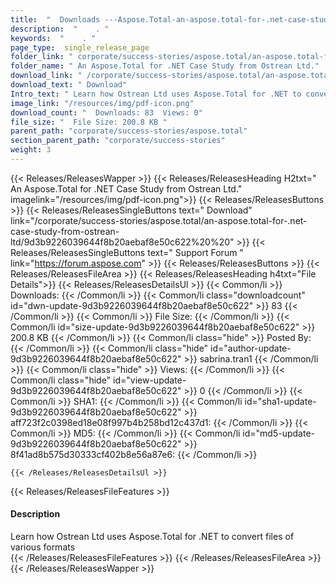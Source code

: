 ```yaml
---
title:  "  Downloads ---Aspose.Total-an-aspose.total-for-.net-case-study-from-ostrean-ltd . " 
description:  "    . " 
keywords:  "    . " 
page_type:  single_release_page
folder_link: " corporate/success-stories/aspose.total/an-aspose.total-for-.net-case-study-from-ostrean-ltd/"
folder_name: " An Aspose.Total for .NET Case Study from Ostrean Ltd."
download_link: " /corporate/success-stories/aspose.total/an-aspose.total-for-.net-case-study-from-ostrean-ltd/9d3b9226039644f8b20aebaf8e50c622"
download_text: " Download"
Intro_text: " Learn how Ostrean Ltd uses Aspose.Total for .NET to convert files of various for..."
image_link: "/resources/img/pdf-icon.png"
download_count: "  Downloads: 83  Views: 0"
file_size: "  File Size: 200.8 KB "
parent_path: "corporate/success-stories/aspose.total"
section_parent_path: "corporate/success-stories"
weight: 3 
---
```


{{< Releases/ReleasesWapper >}}
  {{< Releases/ReleasesHeading H2txt=" An Aspose.Total for .NET Case Study from Ostrean Ltd." imagelink="/resources/img/pdf-icon.png">}}
  {{< Releases/ReleasesButtons >}}
    {{< Releases/ReleasesSingleButtons text=" Download" link="/corporate/success-stories/aspose.total/an-aspose.total-for-.net-case-study-from-ostrean-ltd/9d3b9226039644f8b20aebaf8e50c622%20%20" >}}
    {{< Releases/ReleasesSingleButtons text=" Support Forum " link="https://forum.aspose.com" >}}
  {{< Releases/ReleasesButtons >}}
  {{< Releases/ReleasesFileArea >}}
    {{< Releases/ReleasesHeading h4txt="File Details">}}
    {{< Releases/ReleasesDetailsUl >}}
            {{< Common/li  >}} Downloads: {{< /Common/li >}} 
      {{< Common/li class="downloadcount" id="dwn-update-9d3b9226039644f8b20aebaf8e50c622" >}} 83 {{< /Common/li >}} 
      {{< Common/li  >}} File Size: {{< /Common/li >}} 
      {{< Common/li id="size-update-9d3b9226039644f8b20aebaf8e50c622" >}} 200.8 KB {{< /Common/li >}} 
      {{< Common/li  class="hide" >}} Posted By: {{< /Common/li >}} 
      {{< Common/li class="hide" id="author-update-9d3b9226039644f8b20aebaf8e50c622" >}} sabrina.tran1 {{< /Common/li >}} 
      {{< Common/li class="hide"  >}} Views: {{< /Common/li >}} 
      {{< Common/li class="hide" id="view-update-9d3b9226039644f8b20aebaf8e50c622" >}} 0 {{< /Common/li >}} 
      {{< Common/li  >}} SHA1: {{< /Common/li >}} 
      {{< Common/li id="sha1-update-9d3b9226039644f8b20aebaf8e50c622" >}} aff723f2c0398ed18e08f997b4b258bd12c437d1: {{< /Common/li >}} 
      {{< Common/li  >}} MD5: {{< /Common/li >}} 
      {{< Common/li id="md5-update-9d3b9226039644f8b20aebaf8e50c622" >}} 8f41ad8b575d30333cf402b8e56a87e6: {{< /Common/li >}} 

    {{< /Releases/ReleasesDetailsUl >}}

  {{< Releases/ReleasesFileFeatures >}}
      <h4>Description</h4><div class="HTMLDescription">Learn how Ostrean Ltd uses Aspose.Total for .NET to convert files of various formats</div>
  {{< /Releases/ReleasesFileFeatures >}}
 {{< /Releases/ReleasesFileArea >}}
{{< /Releases/ReleasesWapper >}}


